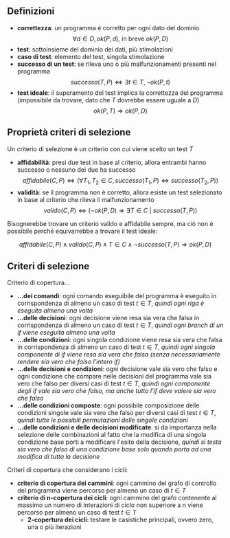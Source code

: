 ## Definizioni

- **correttezza**: un programma è corretto per ogni dato del dominio
$$\forall d \in D, ok(P, d) \text{, in breve } ok(P,D)$$
- **test**: sottoinsieme del dominio dei dati, più stimolazioni
- **caso di test**: elemento del test, singola stimolazione
- **successo di un test**: se rileva uno o più malfunzionamenti presenti nel programma
$$successo(T, P) \Longleftrightarrow \exists t \in T, \neg ok(P,t)$$
- **test ideale**: il superamento del test implica la correttezza del programma (impossibile da trovare, dato che $T$ dovrebbe essere uguale a $D$)
$$ok(P,T) \Longrightarrow ok(P,D)$$

## Proprietà criteri di selezione

Un criterio di selezione è un criterio con cui viene scelto un test $T$

- **affidabilità**: presi due test in base al criterio, allora entrambi hanno successo o nessuno dei due ha successo
$$affidabile(C, P) \Longleftrightarrow (\forall T_1, T_2 \in C, successo(T_1, P) \Longleftrightarrow successo(T_2, P))$$
- **validità**: se il programma non è corretto, allora esiste un test selezionato in base al criterio che rileva il malfunzionamento
$$valido(C,P) \Longleftrightarrow (\neg ok(P,D) \Longrightarrow \exists T \in C \ | \ successo(T,P))$$

Bisognerebbe trovare un criterio valido e affidabile sempre, ma ciò non è possibile perché equivarrebbe a trovare il test ideale:

$$affidabile(C,P) \land valido(C,P) \land T \in C \land \neg successo(T,P) \Longrightarrow ok(P,D)$$

## Criteri di selezione

Criterio di copertura...
- **...dei comandi**: ogni comando eseguibile del programma è eseguito in corrispondenza di almeno un caso di test $t \in T$, _quindi ogni riga è eseguita almeno una volta_
- **...delle decisioni**: ogni decisione viene resa sia vera che falsa in corrispondenza di almeno un caso di test $t \in T$, _quindi ogni branch di un if viene eseguita almeno una volta_
- **...delle condizioni**: ogni singola condizione viene resa sia vera che falsa in corrispondenza di almeno un caso di test $t \in T$, _quindi ogni singola componente di if viene resa sia vera che falsa (senza necessariamente rendere sia vero che falso l'intero if)_
- **...delle decisioni e condizioni**: ogni decisione vale sia vero che falso e ogni condizione che compare nelle decisioni del programma vale sia vero che falso per diversi casi di test $t \in T$, _quindi ogni componente degli if vale sia vero che falso, ma anche tutto l'if deve valere sia vero che falso_
- **...delle condizioni composte**: ogni possibile composizione delle condizioni singole vale sia vero che falso per diversi casi di test $t \in T$, _quindi tutte le possibili permutazioni delle singole condizioni_
- **...delle condizioni e delle decisioni modificate**: si da importanza nella selezione delle combinazioni al fatto che la modifica di una singola condizione base porti a modificare l'esito della decisione, _quindi si testa sia vero che falso di una condizione base solo quando porta ad una modifica di tutta la decisione_

Criteri di copertura che considerano i cicli:
- **criterio di copertura dei cammini**: ogni cammino del grafo di controllo del programma viene percorso per almeno un caso di $t \in T$
- **criterio di n-copertura dei cicli**: ogni cammino del grafo contenente al massimo un numero di interazioni di ciclo non superiore a n viene percorso per almeno un caso di test $t \in T$
	- **2-copertura dei cicli**: testare le casistiche principali, ovvero zero, una o più iterazioni
